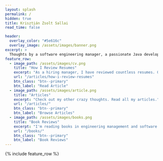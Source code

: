 ```yaml
---
layout: splash
permalink: /
hidden: true
title: Krisztián Zsolt Sallai
read_time: false

header:
  overlay_color: "#5e616c"
  overlay_image: /assets/images/banner.png
excerpt: >
  Thoughts by a software engineering manager, a passionate Java developer, a software architect and a software craftsman.<br />
feature_row:
  - image_path: /assets/images/cv.png
    title: "How I Review Resumes"
    excerpt: "As a hiring manager, I have reviewed countless resumes. Over time, I have established my selection criteria, what I was looking for and what I assumed to be red flags. In this article, I share my way of reviewing logic."
    url: "/articles/how-i-review-resumes"
    btn_class: "btn--primary"
    btn_label: "Read Article"
  - image_path: /assets/images/article.png
    title: "Articles"
    excerpt: "Check out my other crazy thoughts. Read all my articles."
    url: "/articles/"
    btn_class: "btn--primary"
    btn_label: "Browse Articles"
  - image_path: /assets/images/books.png
    title: "Book Reviews"
    excerpt: "I'm reading books in engineering management and software engineering categories. Check out my library with personal reviews."
    url: "/books/"
    btn_class: "btn--primary"
    btn_label: "Book Reviews"
---
```


{% include feature_row %}
